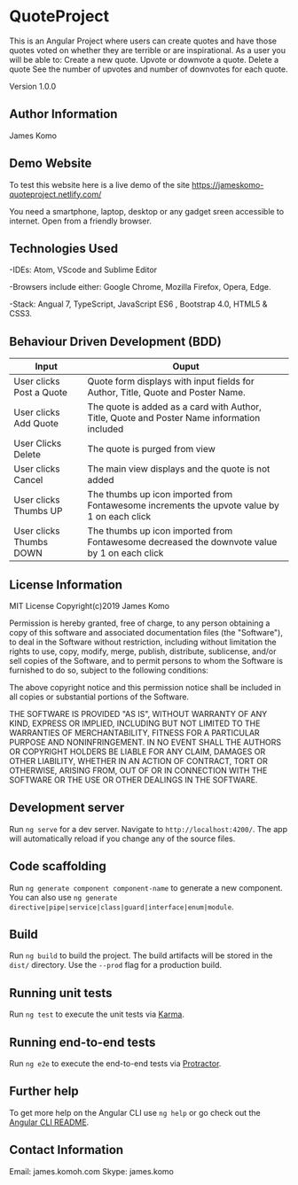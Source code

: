 # QuoteProject

This is an Angular Project where users can create quotes and have those quotes voted on whether they are terrible or are inspirational. As a user you will be able to:  Create a new quote. Upvote or downvote a quote. Delete a quote See the number of upvotes and number of downvotes for each quote.

Version 1.0.0

## Author Information

James Komo

## Demo Website
To test this website here is a live demo of the site https://jameskomo-quoteproject.netlify.com/

You need a smartphone, laptop, desktop or any gadget sreen accessible to internet. Open from a friendly browser.

## Technologies Used
-IDEs: Atom, VScode and Sublime Editor 

-Browsers include either: Google Chrome, Mozilla Firefox, Opera, Edge.

-Stack: Angual 7, TypeScript, JavaScript ES6 , Bootstrap 4.0, HTML5 & CSS3.

## Behaviour Driven Development (BDD)
| Input                    	| Ouput                                                                                        	|
|--------------------------	|----------------------------------------------------------------------------------------------	|
| User clicks Post a Quote 	| Quote form displays with input fields for Author, Title, Quote and Poster Name.              	|
| User clicks Add Quote    	| The quote is added as a card with Author, Title, Quote and Poster Name information included  	|
| User Clicks Delete       	| The quote is purged from view                                                                	|
| User clicks Cancel       	| The main view displays and the quote is not added                                            	|
| User clicks Thumbs UP    	| The thumbs up icon imported from Fontawesome increments the upvote value by 1 on each click  	|
| User clicks Thumbs DOWN  	| The thumbs up icon imported from Fontawesome decreased the downvote value by 1 on each click 	|

## License Information

MIT License Copyright(c)2019 James Komo

Permission is hereby granted, free of charge, to any person obtaining a copy of this software and associated documentation files (the "Software"), to deal in the Software without restriction, including without limitation the rights to use, copy, modify, merge, publish, distribute, sublicense, and/or sell copies of the Software, and to permit persons to whom the Software is furnished to do so, subject to the following conditions:

The above copyright notice and this permission notice shall be included in all copies or substantial portions of the Software.

THE SOFTWARE IS PROVIDED "AS IS", WITHOUT WARRANTY OF ANY KIND, EXPRESS OR IMPLIED, INCLUDING BUT NOT LIMITED TO THE WARRANTIES OF MERCHANTABILITY, FITNESS FOR A PARTICULAR PURPOSE AND NONINFRINGEMENT. IN NO EVENT SHALL THE AUTHORS OR COPYRIGHT HOLDERS BE LIABLE FOR ANY CLAIM, DAMAGES OR OTHER LIABILITY, WHETHER IN AN ACTION OF CONTRACT, TORT OR OTHERWISE, ARISING FROM, OUT OF OR IN CONNECTION WITH THE SOFTWARE OR THE USE OR OTHER DEALINGS IN THE SOFTWARE.


## Development server

Run `ng serve` for a dev server. Navigate to `http://localhost:4200/`. The app will automatically reload if you change any of the source files.

## Code scaffolding

Run `ng generate component component-name` to generate a new component. You can also use `ng generate directive|pipe|service|class|guard|interface|enum|module`.

## Build

Run `ng build` to build the project. The build artifacts will be stored in the `dist/` directory. Use the `--prod` flag for a production build.

## Running unit tests

Run `ng test` to execute the unit tests via [Karma](https://karma-runner.github.io).

## Running end-to-end tests

Run `ng e2e` to execute the end-to-end tests via [Protractor](http://www.protractortest.org/).

## Further help

To get more help on the Angular CLI use `ng help` or go check out the [Angular CLI README](https://github.com/angular/angular-cli/blob/master/README.md).

## Contact Information

Email: james.komoh.com Skype: james.komo
